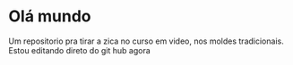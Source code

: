 # Olá mundo
Um repositorio pra tirar a zica no curso em video, nos moldes tradicionais.
Estou editando direto do git hub agora
